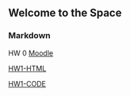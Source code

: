 ## Welcome to the Space



### Markdown
HW 0
[Moodle](https://moodle.boun.edu.tr/login/login.php)


[HW1-HTML](https://bu-ie-360.github.io/spring22-fatihsahin/HW1_MD.html)

[HW1-CODE](https://github.com/BU-IE-360/spring22-fatihsahin/blob/gh-pages/Only_code.Rmd)
